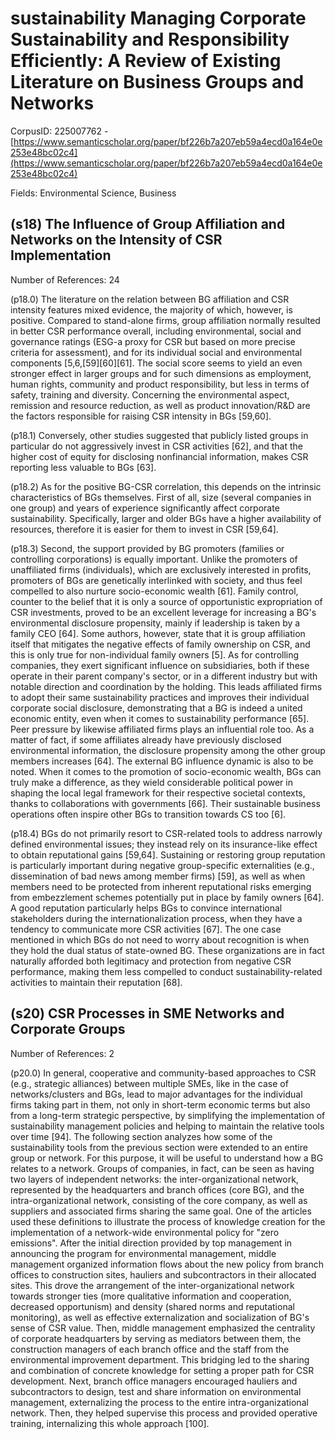 # sustainability Managing Corporate Sustainability and Responsibility Efficiently: A Review of Existing Literature on Business Groups and Networks

CorpusID: 225007762 - [https://www.semanticscholar.org/paper/bf226b7a207eb59a4ecd0a164e0e253e48bc02c4](https://www.semanticscholar.org/paper/bf226b7a207eb59a4ecd0a164e0e253e48bc02c4)

Fields: Environmental Science, Business

## (s18) The Influence of Group Affiliation and Networks on the Intensity of CSR Implementation
Number of References: 24

(p18.0) The literature on the relation between BG affiliation and CSR intensity features mixed evidence, the majority of which, however, is positive. Compared to stand-alone firms, group affiliation normally resulted in better CSR performance overall, including environmental, social and governance ratings (ESG-a proxy for CSR but based on more precise criteria for assessment), and for its individual social and environmental components [5,6,[59][60][61]. The social score seems to yield an even stronger effect in larger groups and for such dimensions as employment, human rights, community and product responsibility, but less in terms of safety, training and diversity. Concerning the environmental aspect, remission and resource reduction, as well as product innovation/R&D are the factors responsible for raising CSR intensity in BGs [59,60].

(p18.1) Conversely, other studies suggested that publicly listed groups in particular do not aggressively invest in CSR activities [62], and that the higher cost of equity for disclosing nonfinancial information, makes CSR reporting less valuable to BGs [63].

(p18.2) As for the positive BG-CSR correlation, this depends on the intrinsic characteristics of BGs themselves. First of all, size (several companies in one group) and years of experience significantly affect corporate sustainability. Specifically, larger and older BGs have a higher availability of resources, therefore it is easier for them to invest in CSR [59,64].

(p18.3) Second, the support provided by BG promoters (families or controlling corporations) is equally important. Unlike the promoters of unaffiliated firms (individuals), which are exclusively interested in profits, promoters of BGs are genetically interlinked with society, and thus feel compelled to also nurture socio-economic wealth [61]. Family control, counter to the belief that it is only a source of opportunistic expropriation of CSR investments, proved to be an excellent leverage for increasing a BG's environmental disclosure propensity, mainly if leadership is taken by a family CEO [64]. Some authors, however, state that it is group affiliation itself that mitigates the negative effects of family ownership on CSR, and this is only true for non-individual family owners [5]. As for controlling companies, they exert significant influence on subsidiaries, both if these operate in their parent company's sector, or in a different industry but with notable direction and coordination by the holding. This leads affiliated firms to adopt their same sustainability practices and improves their individual corporate social disclosure, demonstrating that a BG is indeed a united economic entity, even when it comes to sustainability performance [65]. Peer pressure by likewise affiliated firms plays an influential role too. As a matter of fact, if some affiliates already have previously disclosed environmental information, the disclosure propensity among the other group members increases [64]. The external BG influence dynamic is also to be noted. When it comes to the promotion of socio-economic wealth, BGs can truly make a difference, as they wield considerable political power in shaping the local legal framework for their respective societal contexts, thanks to collaborations with governments [66]. Their sustainable business operations often inspire other BGs to transition towards CS too [6].

(p18.4) BGs do not primarily resort to CSR-related tools to address narrowly defined environmental issues; they instead rely on its insurance-like effect to obtain reputational gains [59,64]. Sustaining or restoring group reputation is particularly important during negative group-specific externalities (e.g., dissemination of bad news among member firms) [59], as well as when members need to be protected from inherent reputational risks emerging from embezzlement schemes potentially put in place by family owners [64]. A good reputation particularly helps BGs to convince international stakeholders during the internationalization process, when they have a tendency to communicate more CSR activities [67]. The one case mentioned in which BGs do not need to worry about recognition is when they hold the dual status of state-owned BG. These organizations are in fact naturally afforded both legitimacy and protection from negative CSR performance, making them less compelled to conduct sustainability-related activities to maintain their reputation [68].
## (s20) CSR Processes in SME Networks and Corporate Groups
Number of References: 2

(p20.0) In general, cooperative and community-based approaches to CSR (e.g., strategic alliances) between multiple SMEs, like in the case of networks/clusters and BGs, lead to major advantages for the individual firms taking part in them, not only in short-term economic terms but also from a long-term strategic perspective, by simplifying the implementation of sustainability management policies and helping to maintain the relative tools over time [94]. The following section analyzes how some of the sustainability tools from the previous section were extended to an entire group or network. For this purpose, it will be useful to understand how a BG relates to a network. Groups of companies, in fact, can be seen as having two layers of independent networks: the inter-organizational network, represented by the headquarters and branch offices (core BG), and the intra-organizational network, consisting of the core company, as well as suppliers and associated firms sharing the same goal. One of the articles used these definitions to illustrate the process of knowledge creation for the implementation of a network-wide environmental policy for "zero emissions". After the initial direction provided by top management in announcing the program for environmental management, middle management organized information flows about the new policy from branch offices to construction sites, hauliers and subcontractors in their allocated sites. This drove the arrangement of the inter-organizational network towards stronger ties (more qualitative information and cooperation, decreased opportunism) and density (shared norms and reputational monitoring), as well as effective externalization and socialization of BG's sense of CSR value. Then, middle management emphasized the centrality of corporate headquarters by serving as mediators between them, the construction managers of each branch office and the staff from the environmental improvement department. This bridging led to the sharing and combination of concrete knowledge for setting a proper path for CSR development. Next, branch office managers encouraged hauliers and subcontractors to design, test and share information on environmental management, externalizing the process to the entire intra-organizational network. Then, they helped supervise this process and provided operative training, internalizing this whole approach [100].
